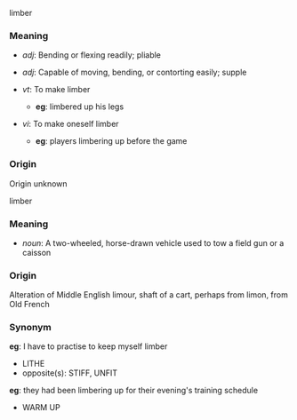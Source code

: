 limber
### Meaning
+ _adj_: Bending or flexing readily; pliable
+ _adj_: Capable of moving, bending, or contorting easily; supple

+ _vt_: To make limber
    + __eg__: limbered up his legs
+ _vi_: To make oneself limber
    + __eg__: players limbering up before the game

### Origin

Origin unknown

limber
### Meaning
+ _noun_: A two-wheeled, horse-drawn vehicle used to tow a field gun or a caisson

### Origin

Alteration of Middle English limour, shaft of a cart, perhaps from limon, from Old French

### Synonym

__eg__: I have to practise to keep myself limber

+ LITHE
+ opposite(s): STIFF, UNFIT

__eg__: they had been limbering up for their evening's training schedule

+ WARM UP


